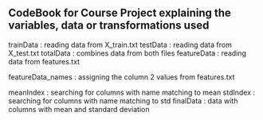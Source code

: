 ## CodeBook for Course Project explaining the variables, data or transformations used

trainData   : reading data from X_train.txt
testData    : reading data from X_test.txt
totalData   : combines data from both files
featureData : reading data from features.txt

featureData_names : assigning the column 2 values from features.txt

meanIndex : searching for columns with name matching to mean
stdIndex  : searching for columns with name matching to std
finalData : data with columns with mean and standard deviation
